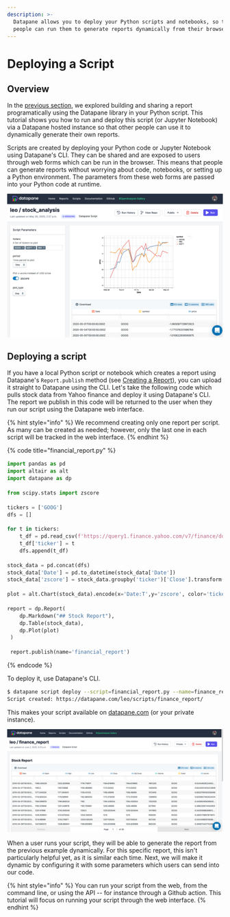 ```yaml
---
description: >-
  Datapane allows you to deploy your Python scripts and notebooks, so that other
  people can run them to generate reports dynamically from their browser
---
```


# Deploying a Script

## Overview

In the [previous section](tut-creating-a-report.md), we explored building and sharing a report programatically using the Datapane library in your Python script. This tutorial shows you how to run and deploy this script \(or Jupyter Notebook\) via a Datapane hosted instance so that other people can use it to dynamically generate their own reports. 

Scripts are created by deploying your Python code or Jupyter Notebook using Datapane's CLI. They can be shared and are exposed to users through web forms which can be run in the browser. This means that people can generate reports without worrying about code, notebooks, or setting up a Python environment. The parameters from these web forms are passed into your Python code at runtime.

![](../.gitbook/assets/screenshot-2020-06-01-at-19.45.18.png)

## Deploying a script

If you have a local Python script or notebook which creates a report using Datapane's `Report.publish` method \(see [Creating a Report](tut-creating-a-report.md)\), you can upload it straight to Datapane using the CLI. Let's take the following code which pulls stock data from Yahoo finance and deploy it using Datapane's CLI. The report we publish in this code will be returned to the user when they run our script using the Datapane web interface.

{% hint style="info" %}
We recommend creating only one report per script. As many can be created as needed; however, only the last one in each script will be tracked in the web interface.
{% endhint %}

{% code title="financial\_report.py" %}
```python
import pandas as pd
import altair as alt
import datapane as dp

from scipy.stats import zscore

tickers = ['GOOG']
dfs = []

for t in tickers:
    t_df = pd.read_csv(f'https://query1.finance.yahoo.com/v7/finance/download/{t}?period1=1553600505&period2=1585222905&interval=1d&events=history')
    t_df['ticker'] = t
    dfs.append(t_df)

stock_data = pd.concat(dfs)
stock_data['Date'] = pd.to_datetime(stock_data['Date'])
stock_data['zscore'] = stock_data.groupby('ticker')['Close'].transform(lambda x: zscore(x))

plot = alt.Chart(stock_data).encode(x='Date:T',y='zscore', color='ticker').mark_line()

report = dp.Report(
    dp.Markdown("## Stock Report"),
    dp.Table(stock_data),
    dp.Plot(plot)
 )
 
 report.publish(name='financial_report')
```
{% endcode %}

To deploy it, use Datapane's CLI.

```bash
$ datapane script deploy --script=financial_report.py --name=finance_report
Script created: https://datapane.com/leo/scripts/finance_report/
```

This makes your script available on [datapane.com](https://datapane.com/) \(or your private instance\).

![](../.gitbook/assets/image%20%2886%29.png)

When a user runs your script, they will be able to generate the report from the previous example dynamically. For this specific report, this isn't particularly helpful yet, as it is similar each time. Next, we will make it dynamic by configuring it with some parameters which users can send into our code.

{% hint style="info" %}
You can run your script from the web, from the command line, or using the API -- for instance through a Github action. This tutorial will focus on running your script through the web interface.
{% endhint %}



